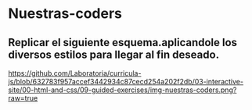 # Nuestras-coders
## Replicar el siguiente esquema.aplicandole los diversos estilos para llegar al fin deseado.
https://github.com/Laboratoria/curricula-js/blob/632783f957accef3442934c87cecd254a202f2db/03-interactive-site/00-html-and-css/09-guided-exercises/img-nuestras-coders.png?raw=true
